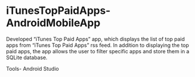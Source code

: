 # iTunesTopPaidApps-AndroidMobileApp

Developed “iTunes Top Paid Apps” app, which displays the list of top paid apps from “iTunes Top Paid Apps” rss feed. 
In addition to displaying the top paid apps, the app allows the user to filter specific apps and store them in a SQLite
database.

Tools- Android Studio
